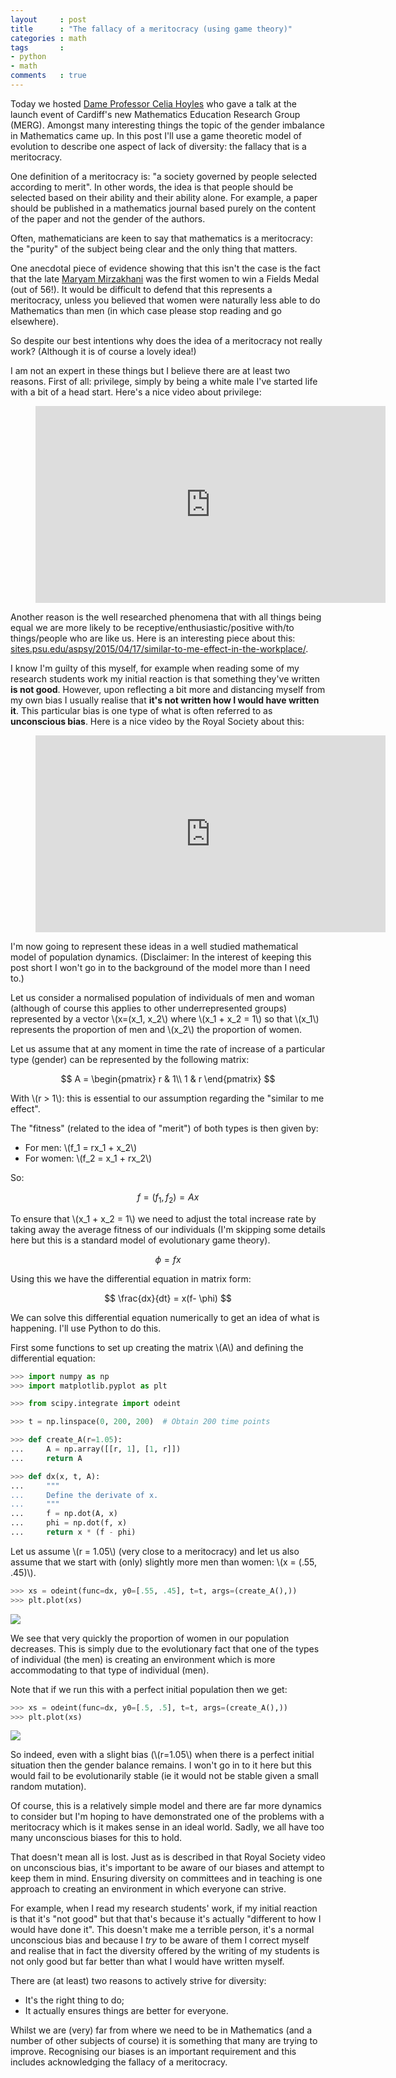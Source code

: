 ```yaml
---
layout     : post
title      : "The fallacy of a meritocracy (using game theory)"
categories : math
tags       :
- python
- math
comments   : true
---
```


Today we hosted [Dame Professor Celia
Hoyles](http://www.ucl.ac.uk/ioe/about/ioe-life/academics/celia-hoyles) who gave
a talk at the launch event of Cardiff's new Mathematics Education Research Group
(MERG). Amongst many interesting things the topic of the gender imbalance in
Mathematics came up. In this post I'll use a game theoretic model of evolution
to describe one aspect of lack of diversity: the fallacy that is a meritocracy.

One definition of a meritocracy is: "a society governed by people selected
according to merit". In other words, the idea is that people should be selected
based on their ability and their ability alone. For example, a paper should
be published in a mathematics journal based purely on the content of the paper
and not the gender of the authors.

Often, mathematicians are keen to say that mathematics is a meritocracy: the
"purity" of the subject being clear and the only thing that matters.

One anecdotal piece of evidence showing that this isn't the case is the fact
that the late [Maryam
Mirzakhani](https://en.wikipedia.org/wiki/Maryam_Mirzakhani) was the first women
to win a Fields Medal (out of 56!). It would be difficult to defend that this
represents a meritocracy, unless you believed that women were naturally less
able to do Mathematics than men (in which case please stop reading and go
elsewhere).

So despite our best intentions why does the idea of a meritocracy not really
work? (Although it is of course a lovely idea!)

I am not an expert in these things but I believe there are at least two reasons.
First of all: privilege, simply by being a white male I've started life with a
bit of a head start. Here's a nice video about privilege:

<div class="video">
    <figure>
<iframe width="560" height="315" src="https://www.youtube.com/embed/EIJqtWUiUCs"
frameborder="0" gesture="media" allowfullscreen></iframe>
    </figure>
</div>

Another reason is the well researched phenomena that with all things being equal
we are more likely to be receptive/enthusiastic/positive with/to things/people
who are like us. Here is an interesting piece about this:
[sites.psu.edu/aspsy/2015/04/17/similar-to-me-effect-in-the-workplace/](https://sites.psu.edu/aspsy/2015/04/17/similar-to-me-effect-in-the-workplace/). 

I
know I'm guilty of this myself, for example when reading some of my research
students work my initial reaction is that something they've written **is not
good**. However, upon reflecting a bit more and distancing myself from my own
bias I usually realise that **it's not written how I would have written it**.
This particular bias is one type of what is often referred to as **unconscious
bias**. Here is a nice video by the Royal Society about this:

<div class="video">
    <figure>
<iframe width="560" height="315" src="https://www.youtube.com/embed/dVp9Z5k0dEE"
frameborder="0" gesture="media" allowfullscreen></iframe>
    </figure>
</div>

I'm now going to represent these ideas in a well studied mathematical model of
population dynamics. (Disclaimer: In the interest of keeping this post short I
won't go in to the background of the model more than I need to.)

Let us consider a normalised population of individuals of men and woman
(although of course this applies to other underrepresented groups)
represented by a vector \\(x=(x_1, x_2\\) where \\(x_1 + x_2 = 1\\) so that
\\(x_1\\) represents the proportion of men and \\(x_2\\) the proportion of
women.

Let us assume that at any moment in time the rate of increase of a particular
type (gender) can be represented by the following matrix:

$$
A = \begin{pmatrix}
r & 1\\
1 & r
\end{pmatrix}
$$

With \\(r > 1\\): this is essential to our assumption regarding the "similar
to me effect".

The "fitness" (related to the idea of "merit") of both types is then given by:

- For men: \\(f_1 = rx_1 + x_2\\)
- For women: \\(f_2 = x_1 + rx_2\\)

So:

$$
f=(f_1, f_2) = Ax
$$

To ensure that \\(x_1 + x_2 = 1\\) we need to adjust the total increase rate by
taking away the average fitness of our individuals (I'm skipping some details
here but this is a standard model of evolutionary game theory).

$$
\phi = fx
$$

Using this we have the differential equation in matrix form:

$$
\frac{dx}{dt} = x(f- \phi)
$$

We can solve this differential equation numerically to get an idea of what is
happening. I'll use Python to do this.

First some functions to set
up creating the matrix \\(A\\) and defining the differential equation:

```python
>>> import numpy as np
>>> import matplotlib.pyplot as plt

>>> from scipy.integrate import odeint

>>> t = np.linspace(0, 200, 200)  # Obtain 200 time points

>>> def create_A(r=1.05):
...     A = np.array([[r, 1], [1, r]])
...     return A

>>> def dx(x, t, A):
...     """
...     Define the derivate of x.
...     """
...     f = np.dot(A, x)
...     phi = np.dot(f, x)
...     return x * (f - phi)

```

Let us assume \\(r = 1.05\\) (very close to a
meritocracy) and let us also assume that we start with (only) slightly more men
than women: \\(x = (.55, .45)\\).

```python
>>> xs = odeint(func=dx, y0=[.55, .45], t=t, args=(create_A(),))
>>> plt.plot(xs)
```

![]({{site.baseurl}}/assets/images/meritocracy_evolution.svg)

We see that very quickly the proportion of women in our population decreases.
This is simply due to the evolutionary fact that one of the types of individual
(the men) is creating an environment which is more accommodating to that type of
individual (men).

Note that if we run this with a perfect initial population then we get:

```python
>>> xs = odeint(func=dx, y0=[.5, .5], t=t, args=(create_A(),))
>>> plt.plot(xs)
```

![]({{site.baseurl}}/assets/images/meritocracy_evolution_perfect.svg)

So indeed, even with a slight bias (\\(r=1.05\\) when there is a perfect initial
situation then the gender balance remains. I won't go in to it here but this
would fail to be evolutionarily stable (ie it would not be stable given a small
random mutation).

Of course, this is a relatively simple model and there are far more dynamics
to consider but I'm hoping to have demonstrated one of the problems with a
meritocracy which is it makes sense in an ideal world. Sadly, we all have too
many unconscious biases for this to hold.

That doesn't mean all is lost. Just as is described in that Royal Society
video on unconscious bias, it's important to be aware of our biases and attempt
to keep them in mind. Ensuring diversity on committees and in teaching is one
approach to creating an environment in which everyone can strive.

For example, when I read my research students' work, if my initial reaction is
that it's "not good" but that that's because it's actually "different to how I
would have done it". This doesn't make me a terrible person, it's a normal
unconscious bias and because I *try* to be aware of them I correct myself and
realise that in fact the diversity offered by the writing of my students is not
only good but far better than what I would have written myself.

There are (at least) two reasons to actively strive for diversity:

- It's the right thing to do;
- It actually ensures things are better for everyone.

Whilst we are (very) far from where we need to be in Mathematics (and a number
of other subjects of course) it is something that many are trying to improve.
Recognising our biases is an important requirement and this includes
acknowledging the fallacy of a meritocracy.
